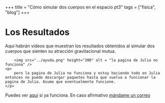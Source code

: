 +++
title = "Cómo simular dos cuerpos en el espacio pt3"
tags = ["fisica", "blog"]
+++

# Los Resultados

Aquí habrán videos que muestran los resultados obtenidos al simular dos cuerpos que sienten su atracción gravitacional mutua.

~~~
    <img src="../ayuda.png" height="300" alt = "la pagina de Julia no funciona" />  
<p>
    pero la pagina de Julia no funciona y estoy haciendo todo en Julia entonces no puedo descargar paquetes hasta que vuelva a funcionar la pagina de Julia. Asumo que eventualmente funcione. 
</p>
~~~

Puedes ver [aquí](https://juliapackages.com) si ya funciona. En caso afirmativo [mándame un correo](../../dinero)
   
